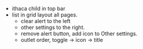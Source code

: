 - ithaca child in top bar
- list in grid layout all pages. 
    - clear alert to the left
    - other settings to the right.
    - remove alert button, add icon to Other settings. 
    - outlet order, toggle -> icon -> title
